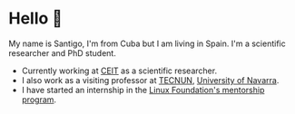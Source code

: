 # Hello 👋

My name is Santigo, I'm from Cuba but I am living in Spain. I'm a scientific researcher and PhD student.

* Currently working at [CEIT](https://ceit.es) as a scientific researcher.
* I also work as a visiting professor at [TECNUN](https://tecnun.unav.edu/), [University of Navarra](https://www.unav.edu/).
* I have started an internship in the [Linux Foundation's mentorship program](https://mentorship.lfx.linuxfoundation.org/project/d8a154c6-41fb-4733-b3c8-df37796e7fa3).
